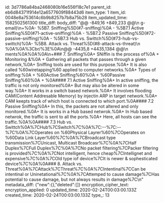 id: 3d7786a84ba2468080b16e556f18c7e1
parent_id: eb6d84371f914e12a6577609f88443d6
item_type: 1
item_id: 0048e8a753614c6b9b8257b7b8a75b28
item_updated_time: 1582502561300
title_diff: 
body_diff: "@@ -849,16 +849,233 @@\n g-email)\n+%0A- %5B7. Sniffing%5D(#7-sniffing)%0A  - %5B7.1 Active Sniffing%5D(#71-active-sniffing)%0A  - %5B7.2 Passive Sniffing%5D(#72-passive-sniffing)%0A  - %5B7.3 Hub vs. Swittch%5D(#73-hub-vs-swittch)%0A- %5B8. Attack vs. Threat%5D(#8-attack-vs-threat)\n %0A%0A%3Cbr/%3E%0A\n@@ -4435,8 +4435,1384 @@\n ments%0A%0A%0A\n+### 7. Sniffing%0A+ SNiffin is the process of%0A  + Monitoring &%0A  + Gathering all packets that passes through a given network,%0A+ Sniffing tools are used for this purpose.%0A+ It is also called %60wiretapping%60 applied to computer networks.%0A+ Types of sniffing:%0A  + %60Active Sniffing%60%0A  + %60Passive Sniffing%60%0A  + %0A#### 7.1 Active Sniffing%0A+ In active sniffing, the traffic is not only monitored%0A+ But may also be altered in some way.%0A+ It works in a switch based network.%0A+ It involves flooding CAM(Content Addresable Memory) by injectin ARP in target network.%0A+ CAM keepts track of which host is connected to which port.%0A#### 7.2 Passive Sniffing%0A+ In this, the packets are not altered and only monitored.%0A+ It is works in a Hub based netwrok.%0A+ In Hub based netwrok, the traffic is sent to all the ports.%0A+ Here, all hosts can see the traffic.%0A%0A#### 7.3 Hub vs. Swittch%0A%7CHub%7CSwitch%7C%0A%7C:--%7C:--%7C%0A%7COperates on %60Physical Layrer%60%7COperates on %60Data Link Layer%60%7C%0A%7CBroadcast type transmission%7CUnicast, Multicast Broadcasr%7C%0A%7CHalf Duplex%7CFull Duplex%7C%0A%7CNo packet filtering%7CPacker filtering is provided%7C%0A%7CNot intelligent, hence cheap%7CIntellignet and expensive%7C%0A%7COld type iof device%7CIt is newer & sophesticated device%7C%0A%0A### 8. Attack vs. Threat%0A%7CAttack%7CThreat%7C%0A%7CIntentinal%7CCan be intentinal or Uninetational%7C%0A%7CAttemped to cause damage%7CHas potential to cause damage, but not always results in damage%7C\n"
metadata_diff: {"new":{},"deleted":[]}
encryption_cipher_text: 
encryption_applied: 0
updated_time: 2020-02-24T00:03:00.133Z
created_time: 2020-02-24T00:03:00.133Z
type_: 13